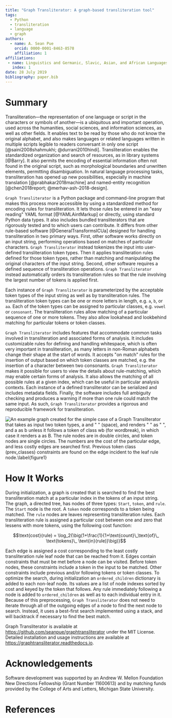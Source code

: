 ```yaml
---
title: "Graph Transliterator: A graph-based transliteration tool"
tags:
  - Python
  - transliteration
  - language
  - graph
authors:
  - name: A. Sean Pue
    orcid: 0000-0001-8463-8578
    affiliation: 1
affiliations:
 - name: Linguistics and Germanic, Slavic, Asian, and African Languages, Michigan State University
   index: 1
date: 28 July 2019
bibliography: paper.bib
---
```


# Summary

Transliteration—the representation of one language or script in the characters or
symbols of another—is a ubiquitous and important operation, used across the humanities,
social sciences, and information sciences, as well as other fields. It enables text to
be read by those who do not know the original alphabet, and also makes languages or
related languages written in multiple scripts legible to readers conversant in only one
script [@saini2008shahmukhi; @durrani2010hindi]. Transliteration enables the
standardized organization and search of resources, as in library systems [@Barry]. It
also permits the encoding of essential information often not found in the original
script, such as morphological boundaries and unwritten elements, permitting
disambiguation. In natural language processing tasks, transliteration has opened up new
possibilities, especially in machine translation [@prabhakar2018machine] and
named-entity recognition [@chen2018report; @merhav-ash-2018-design].

``Graph Transliterator`` is a Python package and command-line program that makes this
process more accessible by using a standardized method for encoding rules for
transliteration. It lets those rules be entered in an "easy reading" YAML format
[@YAMLAintMarkup] or directly, using standard Python data types. It also includes
bundled transliterators that are rigorously tested and to which users can contribute.
It differs from other rule-based software [@GeneralTransformsICUa] designed for handling
transliteration in two primary ways. First, other software works directly on an input
string, performing operations based on matches of particular characters. ``Graph
Transliterator`` instead tokenizes the input into user-defined transliteration token
types. Then it applies transliteration rules defined for those token types, rather than
matching and manipulating the original characters of the input string. Second, other
software requires a defined sequence of transliteration operations. ``Graph
Transliterator`` instead automatically orders its transliteration rules so that the rule
involving the largest number of tokens is applied first.

Each instance of ``Graph Transliterator`` is parameterized by the acceptable
token types of the input string as well as by transliteration rules. The
transliteration token types can be one or more letters in length, e.g. `a`,
`b`, or `aa`. Each of the token types can be assigned to particular classes,
e.g. `vowel` or `consonant`. The transliteration rules allow matching of a
particular sequence of one or more tokens. They also allow lookahead and
lookbehind matching for particular tokens or token classes.

``Graph Transliterator`` includes features that accommodate common tasks
involved in transliteration and associated forms of analysis. It includes
customizable rules for defining and handling whitespace, which is often very
important in transliteration, as many letters in non-Roman alphabets change
their shape at the start of words. It accepts "on match" rules for the
insertion of output based on which token classes are matched, e.g. the
insertion of a character between two consonants.  ``Graph Transliterator``
makes it possible for users to view the details about rule-matching, which may
enable certain forms of analysis.  It also allows the matching of all possible
rules at a given index, which can be useful in particular analysis contexts.
Each instance of a defined transliterator can be serialized and includes
metadata fields. Finally, the software includes full ambiguity checking and
produces a warning if more than one rule could match the same input. As such,
``Graph Transliterator`` provides a rigorous and reproducible framework for
transliteration.

![An example graph created for the simple case of a ``Graph Transliterator``
that takes as input two token types, `a` and `" "` (space), and renders `" "`
as `" "`, and `a` as `b` unless it follows a token of class `wb` (for
wordbreak), in which case it renders `a` as `B`. The `rule` nodes are in double
circles, and `token` nodes  are single circles. The numbers are the cost of
the particular edge, and less costly edges are searched first. Previous token
class (`prev_classes`) constraints are found on the edge incident to the leaf rule
node.\label{figure1}](figure1.png)

# How It Works

During initialization, a graph is created that is searched to find the best
transliteration match at a particular index in the tokens of an input string.
The graph, a directed tree, has nodes of three types: `Start`,
`token`, and `rule`.  The `Start` node is the root. A `token` node corresponds
to a token being matched. The `rule` nodes are leaves representing
transliteration rules. Each transliteration rule is assigned a particular cost
between one and zero that lessens with more tokens, using the following cost
function:

$$\text{cost}(rule) = \log_2{\big(1+\frac{1}{1+\text{count}\_\text{of}\_ \text{tokens}\_ \text{in}(rule)}\big)}$$

Each edge is assigned a cost corresponding to the least costly transliteration
rule leaf node that can be reached from it. Edges contain constraints that must
be met before a node can be visited. Before token nodes, these constraints
include a token in the input to be matched. Other constraints include
previous and/or following tokens or token classes. To optimize the search,
during initialization an `ordered_children` dictionary is added to each
non-leaf node. Its values  are a list of node indexes sorted by cost and keyed
by the token that follows. Any rule immediately following a node is added to
``ordered_children`` as well as to each individual entry in it. Because of
this preprocessing, ``Graph Transliterator`` does not need to iterate through
all of the outgoing edges of a node to find the next node to search. Instead,
it uses a best-first search implemented using a stack, and will backtrack if
necessary to find the best match.

Graph Transliterator is available at
<https://github.com/seanpue/graphtransliterator> under the MIT License.
Detailed installation and usage instructions are available at
<https://graphtransliterator.readthedocs.io>.

# Acknowledgements

Software development was supported by an Andrew W. Mellon Foundation New
Directions Fellowship (Grant Number 11600613) and by matching funds provided by
the College of Arts and Letters, Michigan State University.

# References
